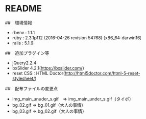 # README
##　環境情報
* rbenv : 1.1.1
* ruby : 2.3.1p112 (2016-04-26 revision 54768) [x86_64-darwin16]
* rails : 5.1.6

##　追加プラグイン等
* jQuery2.2.4
* bxSlider 4.2.1(https://bxslider.com/)
* reset CSS : HTML Doctor(http://html5doctor.com/html-5-reset-stylesheet/)

##　配布ファイルの変更点
* img_main_unuder_s.gif　=> img_main_under_s.gif（タイポ）
* bg_02.gif => bg_01.gif（大人の事情）
* bg_03.gif => bg_02.gif（大人の事情）
